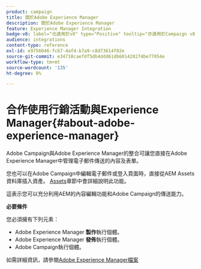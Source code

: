 ```yaml
---
product: campaign
title: 關於Adobe Experience Manager
description: 關於Adobe Experience Manager
feature: Experience Manager Integration
badge-v8: label="也適用於v8" type="Positive" tooltip="亦適用於Campaign v8"
audience: integrations
content-type: reference
exl-id: e9756046-fc67-4afd-b7a9-c8d73614f02e
source-git-commit: e34718caefdf5db4ddd61db601420274be77054e
workflow-type: tm+mt
source-wordcount: '135'
ht-degree: 0%

---
```


# 合作使用行銷活動與Experience Manager{#about-adobe-experience-manager}



Adobe Campaign與Adobe Experience Manager的整合可讓您直接在Adobe Experience Manager中管理電子郵件傳送的內容及表單。

您也可以在Adobe Campaign中編輯電子郵件或登入頁面時，直接從AEM Assets資料庫插入資產。 [Assets](../../integrations/using/sharing-assets-with-adobe-experience-cloud.md)章節中會詳細說明此功能。

這表示您可以充分利用AEM的內容編輯功能和Adobe Campaign的傳送能力。

**必要條件**

您必須擁有下列元素：

* Adobe Experience Manager **製作**&#x200B;執行個體。
* Adobe Experience Manager **發佈**&#x200B;執行個體。
* Adobe Campaign執行個體。

如需詳細資訊，請參閱[Adobe Experience Manager檔案](https://experienceleague.adobe.com/docs/experience-manager-65/classic-ui/campaign/classic-personalization-ac-campaign.html?lang=zh-Hant)
